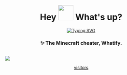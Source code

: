 <h1 align="center"> Hey <img src="https://emojis.slackmojis.com/emojis/images/1577305505/7373/hand_wave.gif?1577305505" width="50" /> What's up?</h1>
<span align="center">

[![Typing SVG](https://readme-typing-svg.herokuapp.com?font=Poppins&duration=4000&pause=1250&color=07F7AC&center=true&random=false&width=435&lines=yo+whatsup;im+whatify;aka+the+best+mc+cheater)](https://git.io/typing-svg)
<span/>
### ✨ The Minecraft cheater, Whatify. <br>
<br>

<picture>
  <source
    srcset="https://github-readme-stats.vercel.app/api?username=Whatlify&show_icons=true&theme=dark"
    media="(prefers-color-scheme: dark)"
  />
  <source
    srcset="https://github-readme-stats.vercel.app/api?username=Whatlify&show_icons=true"
    media="(prefers-color-scheme: light), (prefers-color-scheme: no-preference)"
  />
  <img src="https://github-readme-stats.vercel.app/api?username=Whatlify&show_icons=true" />
</picture>

[visitors](https://visitor-badge.glitch.me/badge?page_id=Whatlify&left_color=green&right_color=red)